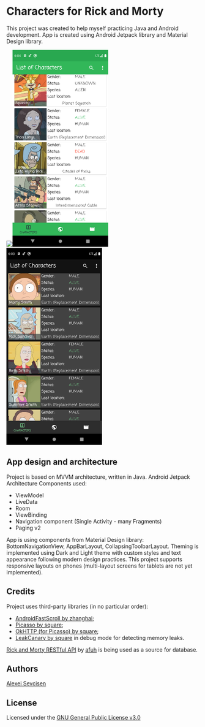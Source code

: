 # Characters for Rick and Morty
This project was created to help myself practicing Java and Android development. 
App is created using Android Jetpack library and Material Design library.

<img src="screenshots/demo.gif" width="250"><img src="screenshots/Screenshot_1592672654.png" width="250"><img src="screenshots/Screenshot_1592672636.png" width="250">


## App design and architecture
Project is based on MVVM architecture, written in Java.
Android Jetpack Architecture Components used:
- ViewModel
- LiveData
- Room
- ViewBinding 
- Navigation component (Single Activity - many Fragments)
- Paging v2

App is using components from Material Design library: BottomNavigationView, AppBarLayout, CollapsingToolbarLayout. Theming is implemented using Dark and Light theme with custom styles and text appearance following modern design practices.
This project supports responsive layouts on phones (multi-layout screens for tablets are not yet implemented).

## Credits
Project uses third-party libraries (in no particular order):
- [AndroidFastScroll by zhanghai](https://github.com/zhanghai/AndroidFastScroll);
- [Picasso by square](https://github.com/square/picasso);
- [OkHTTP (for Picasso) by square](https://github.com/square/okhttp);
- [LeakCanary by square](https://github.com/square/leakcanary) in debug mode for detecting memory leaks.

[Rick and Morty RESTful API](https://rickandmortyapi.com/) by [afuh](https://github.com/afuh/rick-and-morty-api) is being used as a source for database.

## Authors
[Alexei Sevcisen](https://github.com/AlexSheva-mason)

## License
Licensed under the [GNU General Public License v3.0](LICENSE)

